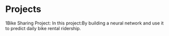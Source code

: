 # Projects
1Bike Sharing Project:
In this project:By building a neural network and use it to predict daily bike rental ridership. 
